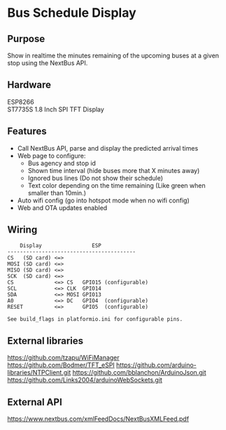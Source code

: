 # Bus Schedule Display

## Purpose

Show in realtime the minutes remaining of the upcoming buses  at a given stop using the NextBus API.

## Hardware
ESP8266  
ST7735S 1.8 Inch SPI TFT Display 

## Features

* Call NextBus API, parse and display the predicted arrival times
* Web page to configure:
  * Bus agency and stop id
  * Shown time interval (hide buses more that X minutes away)
  * Ignored bus lines (Do not show their schedule)
  * Text color depending on the time remaining (Like green when smaller than 10min.)
* Auto wifi config (go into hotspot mode when no wifi config)
* Web and OTA updates enabled
 

## Wiring
```
    Display                ESP
-----------------------------------------
CS   (SD card) <=>
MOSI (SD card) <=> 
MISO (SD card) <=>
SCK  (SD card) <=>
CS             <=> CS   GPIO15 (configurable)
SCL            <=> CLK  GPIO14
SDA            <=> MOSI GPIO13
A0             <=> DC   GPIO4  (configurable)
RESET          <=>      GPIO5  (configurable)

See build_flags in platformio.ini for configurable pins.
``` 

## External libraries

https://github.com/tzapu/WiFiManager
https://github.com/Bodmer/TFT_eSPI
https://github.com/arduino-libraries/NTPClient.git
https://github.com/bblanchon/ArduinoJson.git
https://github.com/Links2004/arduinoWebSockets.git

## External API

https://www.nextbus.com/xmlFeedDocs/NextBusXMLFeed.pdf